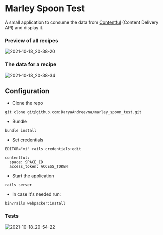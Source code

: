 # Marley Spoon Test

A small application to consume the data from [Contentful](https://www.contentful.com/) (Content Delivery API) and display it.


### Preview of all recipes

![2021-10-18_20-38-20](https://user-images.githubusercontent.com/4205473/137780432-adf82975-2a05-4904-837e-068ed78ee499.png)


### The data for a recipe

![2021-10-18_20-38-34](https://user-images.githubusercontent.com/4205473/137780454-fd2efbc3-73c1-41fc-b1ba-3bffa253f495.png)


## Configuration


- Clone the repo
```
git clone git@github.com:DaryaAndreevna/marley_spoon_test.git
```

- Bundle
```
bundle install
```

- Set credentials

```
EDITOR="vi" rails credentials:edit
```

```
contentful:
  space: SPACE_ID
  access_token: ACCESS_TOKEN
```

- Start the application
```
rails server
```

- In case it's needed run:
```
bin/rails webpacker:install
```

### Tests
      
![2021-10-18_20-54-22](https://user-images.githubusercontent.com/4205473/137782421-532aeadf-ac84-4d05-a1ad-a70f77c36324.png)

